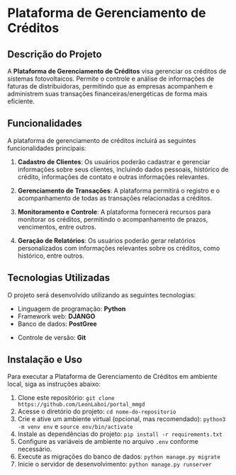 # Plataforma de Gerenciamento de Créditos
<!-- Plataforma de Gerenciamento de Créditos(link_para_imagem) -->

## Descrição do Projeto

A **Plataforma de Gerenciamento de Créditos** visa gerenciar os créditos de sistemas fotovoltaicos. Permite o controle e análise de informações de faturas de distribuidoras, permitindo que as empresas acompanhem e administrem suas transações financeiras/energéticas de forma mais eficiente.

## Funcionalidades

A plataforma de gerenciamento de créditos incluirá as seguintes funcionalidades principais:

1. **Cadastro de Clientes**: Os usuários poderão cadastrar e gerenciar informações sobre seus clientes, incluindo dados pessoais, histórico de crédito, informações de contato e outras informações relevantes.

2. **Gerenciamento de Transações**: A plataforma permitirá o registro e o acompanhamento de todas as transações relacionadas a créditos.

3. **Monitoramento e Controle**: A plataforma fornecerá recursos para monitorar os créditos, permitindo o acompanhamento de prazos, vencimentos, entre outros.

4. **Geração de Relatórios**: Os usuários poderão gerar relatórios personalizados com informações relevantes sobre os créditos, como histórico, entre outros.

<!-- 5. **Integração com Sistemas Externos**: A plataforma terá capacidade de integração com outros sistemas e ferramentas existentes na organização, como sistemas de contabilidade, CRM (Customer Relationship Management) e sistemas de gestão empresarial. -->

## Tecnologias Utilizadas

O projeto será desenvolvido utilizando as seguintes tecnologias:

- Linguagem de programação: **Python**
- Framework web: **DJANGO**
- Banco de dados: **PostGree**
<!-- - Front-end: **HTML**, **CSS**, **JavaScript** -->
- Controle de versão: **Git**

## Instalação e Uso

Para executar a Plataforma de Gerenciamento de Créditos em ambiente local, siga as instruções abaixo:

1. Clone este repositório: `git clone https://github.com/LeonLaboi/portal_mmgd`
2. Acesse o diretório do projeto: `cd nome-do-repositorio`
3. Crie e ative um ambiente virtual (opcional, mas recomendado): `python3 -m venv env` e `source env/bin/activate`
4. Instale as dependências do projeto: `pip install -r requirements.txt`
5. Configure as variáveis de ambiente no arquivo `.env` conforme necessário.
6. Execute as migrações do banco de dados: `python manage.py migrate`
7. Inicie o servidor de desenvolvimento: `python manage.py runserver`
